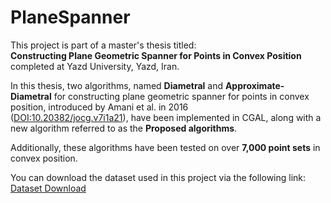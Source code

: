 # PlaneSpanner
This project is part of a master's thesis titled:  
**Constructing Plane Geometric Spanner for Points in Convex Position**  
completed at Yazd University, Yazd, Iran.

In this thesis, two algorithms, named **Diametral** and **Approximate-Diametral** for constructing plane geometric spanner for points in convex position, introduced by Amani et al. in 2016  
([DOI:10.20382/jocg.v7i1a21](https://doi.org/10.20382/jocg.v7i1a21)), have been implemented in CGAL, along with a new algorithm referred to as the **Proposed algorithms**.

Additionally, these algorithms have been tested on over **7,000 point sets** in convex position.

You can download the dataset used in this project via the following link:
[Dataset Download](https://drive.google.com/file/d/1wgNNGD_jtzxBlxuRIh9M7BGz7CqctZXS/view?usp=sharing)
